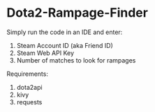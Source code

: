 # Dota2-Rampage-Finder
Simply run the code in an IDE and enter:
1. Steam Account ID (aka Friend ID)
2. Steam Web API Key
3. Number of matches to look for rampages

Requirements:
1. dota2api
2. kivy
3. requests
